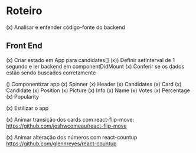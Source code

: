 Roteiro 
=====================

(x) Analisar e entender código-fonte do backend

Front End 
---------

(x) Criar estado em App para candidates[]
(x)) Definir setInterval de 1 segundo e ler 
   backend em componentDidMount
(x) Conferir se os dados estão sendo buscados
   corretamente

() Componentizar app
   (x) Spinner
   (x) Header
   (x) Candidates 
   (x) Card 
   (x) Candidate 
   (x) Position
   (x) Picture
   (x) Info
   (x) Name
   (x) Votes
   (x) Percentage
   (x) Popularity

(x) Estilizar o app

(x) Animar transição dos cards com react-flip-move:
   https://github.com/joshwcomeau/react-flip-move

(x) Animar alteração dos números com react-countup 
   https://github.com/glennreyes/react-countup
